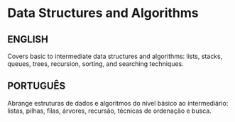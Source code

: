 # Data Structures and Algorithms

## ENGLISH

Covers basic to intermediate data structures and algorithms: lists, stacks, queues, trees, recursion, sorting, and searching techniques.

## PORTUGUÊS

Abrange estruturas de dados e algoritmos do nível básico ao intermediário: listas, pilhas, filas, árvores, recursão, técnicas de ordenação e busca.
